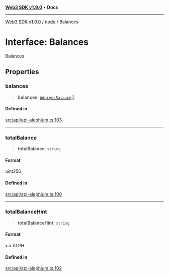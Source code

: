[**Web3 SDK v1.9.0**](../../../README.md) • **Docs**

***

[Web3 SDK v1.9.0](../../../globals.md) / [node](../README.md) / Balances

# Interface: Balances

Balances

## Properties

### balances

> **balances**: [`AddressBalance`](AddressBalance.md)[]

#### Defined in

[src/api/api-alephium.ts:103](https://github.com/Mystic-Nayy/alephium-web3/blob/c1afd789a197ce5fe21f08c2965942090157c33d/packages/web3/src/api/api-alephium.ts#L103)

***

### totalBalance

> **totalBalance**: `string`

#### Format

uint256

#### Defined in

[src/api/api-alephium.ts:100](https://github.com/Mystic-Nayy/alephium-web3/blob/c1afd789a197ce5fe21f08c2965942090157c33d/packages/web3/src/api/api-alephium.ts#L100)

***

### totalBalanceHint

> **totalBalanceHint**: `string`

#### Format

x.x ALPH

#### Defined in

[src/api/api-alephium.ts:102](https://github.com/Mystic-Nayy/alephium-web3/blob/c1afd789a197ce5fe21f08c2965942090157c33d/packages/web3/src/api/api-alephium.ts#L102)
